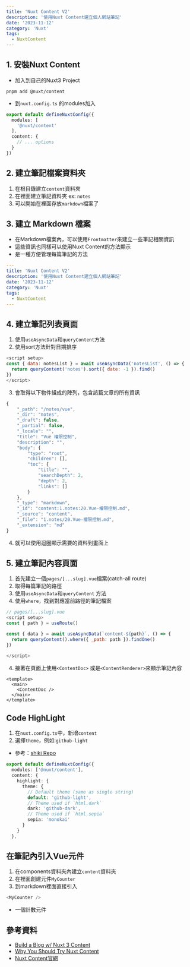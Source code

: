 ```yaml
---
title: 'Nuxt Content V2'
description: '使用Nuxt Content建立個人網站筆記'
date: '2023-11-12'
category: 'Nuxt'
tags:
  - NuxtContent
---
```


## 1. 安裝Nuxt Content
- 加入到自己的Nuxt3 Project
```
pnpm add @nuxt/content
```
- 到`nuxt.config.ts` 的modules加入
```ts
export default defineNuxtConfig({
  modules: [
    '@nuxt/content'
  ],
  content: {
    // ... options
  }
})


```

## 2. 建立筆記檔案資料夾
1. 在根目錄建立`content`資料夾
2. 在裡面建立筆記資料夾 ex: `notes`
3. 可以開始在裡面存放`markdown`檔案了

## 3. 建立 Markdown 檔案
- 在Markdown檔案內，可以使用`Frontmatter`來建立一些筆記相關資訊
- 這些資訊也同樣可以使用Nuxt Content的方法顯示
- 是一種方便管理每篇筆記的方法
```yml
---
title: 'Nuxt Content V2'
description: '使用Nuxt Content建立個人網站筆記'
date: '2023-11-12'
category: 'Nuxt'
tags:
  - NuxtContent
---

```


## 4. 建立筆記列表頁面
1. 使用`useAsyncData`和`queryContent`方法
2. 使用sort方法針對日期排序

```js
<script setup>
const { data: notesList } = await useAsyncData('notesList', () => {
  return queryContent('notes').sort({ date: -1 }).find()
})
</script>
```

3. 會取得以下物件組成的陣列，包含該篇文章的所有資訊
```js
{
    "_path": "/notes/vue",
    "_dir": "notes",
    "_draft": false,
    "_partial": false,
    "_locale": "",
    "title": "Vue 權限控制",
    "description": "",
    "body": {
        "type": "root",
        "children": [],
        "toc": {
            "title": "",
            "searchDepth": 2,
            "depth": 2,
            "links": []
        }
    },
    "_type": "markdown",
    "_id": "content:1.notes:20.Vue-權限控制.md",
    "_source": "content",
    "_file": "1.notes/20.Vue-權限控制.md",
    "_extension": "md"
}
```
4. 就可以使用迴圈顯示需要的資料到畫面上




## 5. 建立筆記內容頁面
1. 首先建立一個`pages/[...slug].vue`檔案(catch-all route)
1. 取得每篇筆記的路徑
2. 使用`useAsyncData`和`queryContent` 方法
3. 使用`where`，找到對應當前路徑的筆記檔案
```js
// pages/[...slug].vue
<script setup>
const { path } = useRoute()

const { data } = await useAsyncData(`content-${path}`, () => {
  return queryContent().where({ _path: path }).findOne()
})

</script>
```
4. 接著在頁面上使用`<ContentDoc>` 或是`<ContentRenderer>`來顯示筆記內容

```vue
<template>
  <main>
    <ContentDoc />
  </main>
</template>

```


## Code HighLight
1. 在`nuxt.config.ts`中，新增`content`
2. 選擇`theme`，例如:`github-light`
- 參考：[shiki Repo](https://github.com/shikijs/shiki)
  
```ts
export default defineNuxtConfig({
  modules: ['@nuxt/content'],
  content: {
    highlight: {
      theme: {
        // Default theme (same as single string)
        default: 'github-light',
        // Theme used if `html.dark`
        dark: 'github-dark',
        // Theme used if `html.sepia`
        sepia: 'monokai'
      }
    }
  },

```

## 在筆記內引入Vue元件

1. 在components資料夾內建立`content`資料夾
2. 在裡面創建元件`MyCounter`
3. 到markdown裡面直接引入
```js
<MyCounter />
```

- 一個計數元件
<MyCounter/>


## 參考資料
- [Build a Blog w/ Nuxt 3 Content](https://www.vuemastery.com/courses/build-a-blog-nuxt3-content/nuxt3-blog-introduction)
- [Why You Should Try Nuxt Content](https://www.youtube.com/watch?v=vgCPAtMwDxA)
- [Nuxt Content官網](https://content.nuxt.com/)